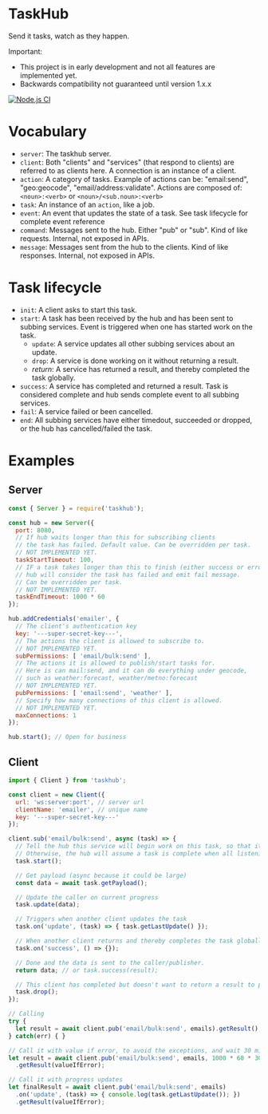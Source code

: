 # TaskHub
Send it tasks, watch as they happen.

Important:
- This project is in early development and not all features are implemented yet.
- Backwards compatibility not guaranteed until version 1.x.x

[![Node.js CI](https://github.com/mqchen/taskhub/actions/workflows/node.js.yml/badge.svg)](https://github.com/mqchen/taskhub/actions/workflows/node.js.yml)

# Vocabulary

- `server`: The taskhub server.
- `client`: Both "clients" and "services" (that respond to clients) are referred to as clients here. A connection is an instance of a client.
- `action`: A category of tasks. Example of actions can be: "email:send", "geo:geocode", "email/address:validate". Actions are composed of: `<noun>:<verb>` or `<noun>/<sub.noun>:<verb>`
- `task`: An instance of an `action`, like a job.
- `event`: An event that updates the state of a task. See task lifecycle for complete event reference
- `command`: Messages sent to the hub. Either "pub" or "sub". Kind of like requests. Internal, not exposed in APIs.
- `message`: Messages sent from the hub to the clients. Kind of like responses. Internal, not exposed in APIs.

# Task lifecycle

- `init`: A client asks to start this task.
- `start`: A task has been received by the hub and has been sent to subbing services. Event is triggered when one has started work on the task.
  - `update`: A service updates all other subbing services about an update.
  - `drop`: A service is done working on it without returning a result.
  - *return*: A service has returned a result, and thereby completed the task globally.
- `success`: A service has completed and returned a result. Task is considered complete and hub sends complete event to all subbing services.
- `fail`: A service failed or been cancelled.
- `end`: All subbing services have either timedout, succeeded or dropped, or the hub has cancelled/failed the task.


# Examples

## Server

```javascript
const { Server } = require('taskhub');

const hub = new Server({
  port: 8080,
  // If hub waits longer than this for subscribing clients
  // the task has failed. Default value. Can be overridden per task.
  // NOT IMPLEMENTED YET.
  taskStartTimeout: 100,
  // IF a task takes longer than this to finish (either success or error)
  // hub will consider the task has failed and emit fail message.
  // Can be overridden per task.
  // NOT IMPLEMENTED YET.
  taskEndTimeout: 1000 * 60
});

hub.addCredentials('emailer', {
  // The client's authentication key
  key: '---super-secret-key---',
  // The actions the client is allowed to subscribe to.
  // NOT IMPLEMENTED YET.
  subPermissions: [ 'email/bulk:send' ],
  // The actions it is allowed to publish/start tasks for.
  // Here is can mail:send, and it can do everything under geocode,
  // such as weather:forecast, weather/metno:forecast
  // NOT IMPLEMENTED YET.
  pubPermissions: [ 'email:send', 'weather' ],
  // Specify how many connections of this client is allowed.
  // NOT IMPLEMENTED YET.
  maxConnections: 1
});

hub.start(); // Open for business
```

## Client

```javascript
import { Client } from 'taskhub';

const client = new Client({
  url: 'ws:server:port', // server url
  clientName: 'emailer', // unique name
  key: '---super-secret-key---'
});

client.sub('email/bulk:send', async (task) => {
  // Tell the hub this service will begin work on this task, so that it knows to wait.
  // Otherwise, the hub will assume a task is complete when all listening services has seen it, or timedout. (The timeout is short.)
  task.start();

  // Get payload (async because it could be large)
  const data = await task.getPayload();

  // Update the caller on current progress
  task.update(data);

  // Triggers when another client updates the task
  task.on('update', (task) => { task.getLastUpdate() });

  // When another client returns and thereby completes the task globally.
  task.on('success', () => {});

  // Done and the data is sent to the caller/publisher.
  return data; // or task.success(result);

  // This client has completed but doesn't want to return a result to pub.
  task.drop();
});

// Calling
try {
  let result = await client.pub('email/bulk:send', emails).getResult();
} catch(err) { }

// Call it with value if error, to avoid the exceptions, and wait 30 min
let result = await client.pub('email/bulk:send', emails, 1000 * 60 * 30 /* 30 min */)
  .getResult(valueIfError);

// Call it with progress updates
let finalResult = await client.pub('email/bulk:send', emails)
  .on('update', (task) => { console.log(task.getLastUpdate()); })
  .getResult(valueIfError);
```
